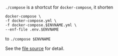 `./compose` is a shortcut for `docker-compose`, it shorten 
```
docker-compose \
-f docker-compose.yml \
-f docker-compose.$ENVNAME.yml \
--enf-file .env.$ENVNAME
``` 
to `./compose $ENVNAME` 

See the [file source](../compose) for detail.